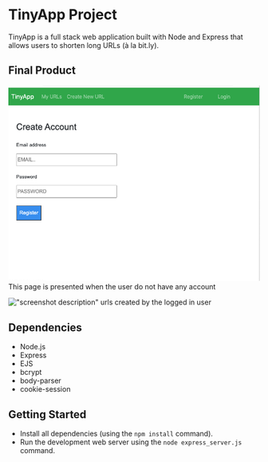 # TinyApp Project

TinyApp is a full stack web application built with Node and Express that allows users to shorten long URLs (à la bit.ly).

## Final Product

![Registration screen](https://github.com/AlexThon/tinyapp/blob/master/doc/createAccount.png)
This page is presented when the user do not have any account

!["screenshot description"](#2)
urls created by the logged in user

## Dependencies

- Node.js
- Express
- EJS
- bcrypt
- body-parser
- cookie-session

## Getting Started

- Install all dependencies (using the `npm install` command).
- Run the development web server using the `node express_server.js` command.
